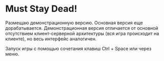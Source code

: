 
# Must Stay Dead!

Размещаю демонстрационную версию. Основная версия еще дорабатывается.
Демонстрационная версия отличается от основной отсутствием клиент-серверной архитектуры (вся игра происходит на клиенте), но весь интерфейс аналогичен.

Запуск игры c помощью сочетания клавиш Ctrl + Space или через меню. 
